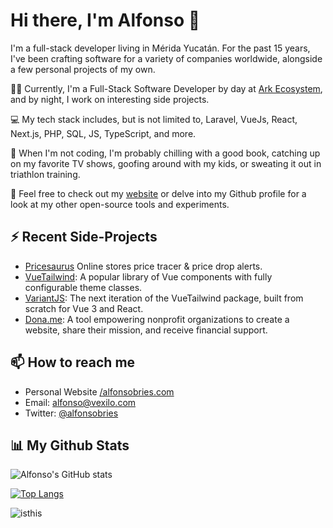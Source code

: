 # Hi there, I'm Alfonso 👋

I'm a full-stack developer living in Mérida Yucatán. For the past 15 years, I've been crafting software for a variety of companies worldwide, alongside a few personal projects of my own.

👨‍💻 Currently, I'm a Full-Stack Software Developer by day at [Ark Ecosystem](https://ark.io), and by night, I work on interesting side projects.

💻 My tech stack includes, but is not limited to, Laravel, VueJs, React, Next.js, PHP, SQL, JS, TypeScript, and more.

📝 When I'm not coding, I'm probably chilling with a good book, catching up on my favorite TV shows, goofing around with my kids, or sweating it out in triathlon training.

🔗 Feel free to check out my [website](https://www.alfonsobries.com/) or delve into my Github profile for a look at my other open-source tools and experiments.

## ⚡ Recent Side-Projects

- [Pricesaurus](https://www.pricesaurus.com) Online stores price tracer & price drop alerts.
- [VueTailwind](https://vue-tailwind.com): A popular library of Vue components with fully configurable theme classes.
- [VariantJS](https://github.com/variantjs): The next iteration of the VueTailwind package, built from scratch for Vue 3 and React.
- [Dona.me](https://www.dona.me): A tool empowering nonprofit organizations to create a website, share their mission, and receive financial support.

## 📫 How to reach me

- Personal Website [/alfonsobries.com](https://www.alfonsobries.com/)
- Email: [alfonso@vexilo.com](mailto:alfonso@vexilo.com)
- Twitter: [@alfonsobries](https://twitter.com/alfonsobries)

## 📊 My Github Stats

![Alfonso's GitHub stats](https://github-readme-stats.vercel.app/api?username=alfonsobries&theme=dark)

[![Top Langs](https://github-readme-stats.vercel.app/api/top-langs/?username=alfonsobries&theme=dark)](https://github.com/alfonsobries/github-readme-stats)


![isthis](https://github.com/alfonsobries/alfonsobries/assets/17262776/de6cd94c-846d-4f41-b437-24b6779347c8)

